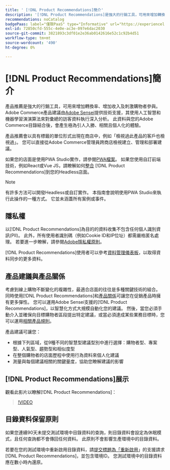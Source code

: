 ```yaml
---
title: ' [!DNL Product Recommendations]簡介'
description: '[!DNL Product Recommendations]是強大的行銷工具，可用來增加轉換率、增加收入及刺激購物者參與。'
recommendations: noCatalog
badgePaas: label="僅限PaaS" type="Informative" url="https://experienceleague.adobe.com/en/docs/commerce/user-guides/product-solutions" tooltip="僅適用於雲端專案(Adobe管理的PaaS基礎結構)和內部部署專案的Adobe Commerce 。"
exl-id: 72850cfd-555c-4e0e-ac3e-097e6dac2030
source-git-commit: 3821893c3df01e2e36ab0142616e52c1c92b4d51
workflow-type: tm+mt
source-wordcount: '490'
ht-degree: 0%

---
```


# [!DNL Product Recommendations]簡介

產品推薦是強大的行銷工具，可用來增加轉換率、增加收入及刺激購物者參與。 Adobe Commerce產品建議由[Adobe Sensei](https://www.adobe.com/sensei.html)提供技術支援，其使用人工智慧和機器學習演演算法來對彙總的訪客資料執行深入分析。 此資料與您的Adobe Commerce目錄結合後，會產生極為引人入勝、相關且個人化的體驗。

產品推薦會以具有標籤的單位形式出現在商店中，例如「檢視過此產品的客戶也檢視過」。 您可以直接從Adobe Commerce管理員跨商店檢視建立、管理和部署建議。

如果您的店面是使用PWA Studio實作，請參閱[PWA檔案](https://developer.adobe.com/commerce/pwa-studio/integrations/product-recommendations/)。 如果您使用自訂前端技術，例如React或Vue JS，請瞭解如何[整合](headless.md) [!DNL Product Recommendations]到您的Headless店面。

>[!NOTE]
>
>有許多方法可以開發Headless或自訂實作。 本指南會說明使用PWA Studio來執行此操作的一種方式。 它並未涵蓋所有案例或事件。

## 隱私權

以[!DNL Product Recommendations]為目的的資料收集不包含任何個人識別資訊(PII)。 此外，所有使用者識別碼（例如Cookie ID和IP位址）都需嚴格匿名處理。 若要進一步瞭解，請參閱[Adobe隱私權原則](https://www.adobe.com/privacy/policy.html)。

[!DNL Product Recommendations]使用者可以參考[資料管理儀表板](https://experienceleague.adobe.com/docs/commerce-admin/systems/data-transfer/data-dashboard.html)，以取得資料同步的更多資料。

## 產品建議與產品關係

考慮到線上購物不斷變化的複雜性，最適合店面的往往是多種關鍵技術的組合。 同時使用[!DNL Product Recommendations]和[產品關係](https://experienceleague.adobe.com/docs/commerce-admin/marketing/promotions/product-relationships/product-relationships.html)可讓您在促銷產品時擁有更多彈性。 您可以運用Adobe Sensei支援的[!DNL Product Recommendations]，以智慧化方式大規模自動化您的建議。 然後，當您必須手動介入並確保向目標購物者區段提出特定建議，或當必須達成某些業務目標時，您可以運用[相關產品規則](https://experienceleague.adobe.com/docs/commerce-admin/marketing/promotions/product-relationships/product-related-rules.html)。

產品建議可讓您：

- 根據下列區域，從9種不同的智慧型建議型別中進行選擇：購物者型、專案型、人氣型、趨勢型和相似度型
- 在整個購物者的店面歷程中使用行為資料來個人化建議
- 測量與每個建議相關的關鍵量度，協助您瞭解建議的影響

## [!DNL Product Recommendations]展示

觀看此影片以瞭解[!DNL Product Recommendations]：

>[!VIDEO](https://video.tv.adobe.com/v/343991?quality=12)

## 目錄資料保留原則

如果您連續90天未提交測試環境中目錄資料的查詢，則目錄資料會設定為休眠模式，且任何查詢都不會傳回任何資料。 此原則不會影響生產環境中的目錄資料。

若要在您的測試環境中重新啟用目錄資料，請[提交標題為「重新啟用](https://experienceleague.adobe.com/en/docs/commerce-knowledge-base/kb/help-center-guide/magento-help-center-user-guide#experience-league-start-page)」的支援請求[!DNL Product Recommendations]，並包含環境ID。 您測試環境中的目錄資料應在數小時內還原。

